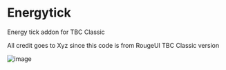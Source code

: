 # Energytick
Energy tick addon for TBC Classic

All credit goes to Xyz since this code is from RougeUI TBC Classic version

![image](https://github.com/user-attachments/assets/c55a6641-971b-41e3-b499-63d508428916)

